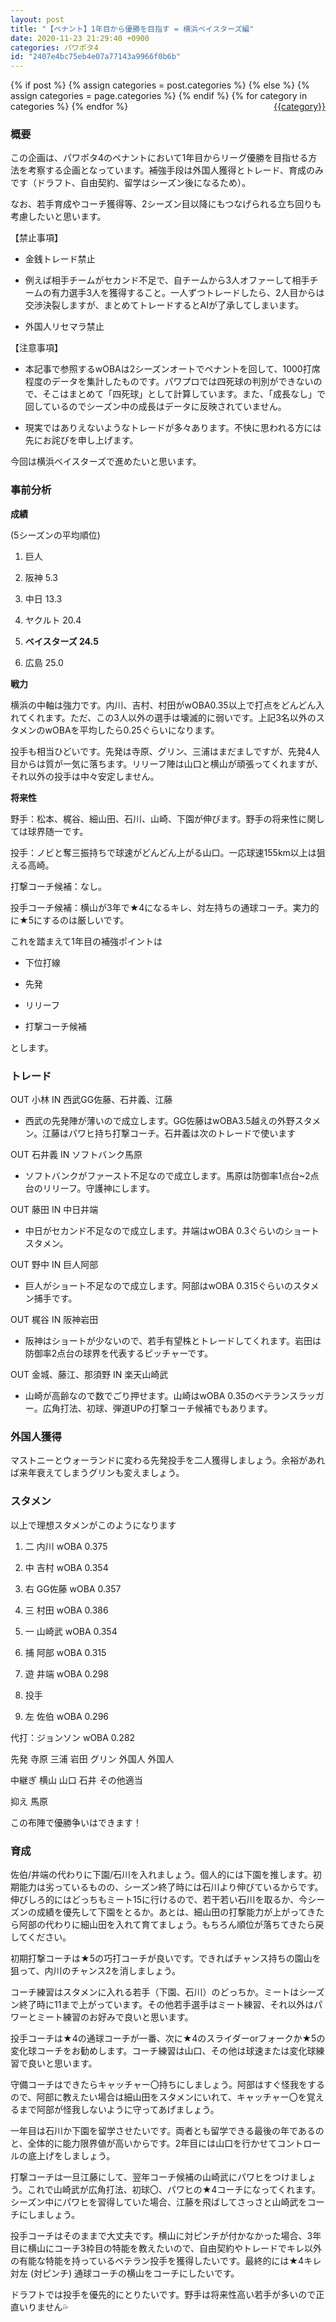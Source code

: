 ```yaml
---
layout: post
title: "【ペナント】1年目から優勝を目指す = 横浜ベイスターズ編"
date: 2020-11-23 21:29:40 +0900
categories: パワポタ4
id: "2407e4bc75eb4e07a77143a9966f0b6b"
---
```

{% if post %}
{% assign categories = post.categories %}
{% else %}
{% assign categories = page.categories %}
{% endif %}
{% for category in categories %}
<a href="{{site.baseurl}}/categories/#{{category|slugize}}" style="float: right; margin-left: 4px;">{{category}}</a>
{% endfor %}
<br>
### 概要

この企画は、パワポタ4のペナントにおいて1年目からリーグ優勝を目指せる方法を考察する企画となっています。補強手段は外国人獲得とトレード、育成のみです（ドラフト、自由契約、留学はシーズン後になるため）。

なお、若手育成やコーチ獲得等、2シーズン目以降にもつなげられる立ち回りも考慮したいと思います。

【禁止事項】

- 金銭トレード禁止

- 例えば相手チームがセカンド不足で、自チームから3人オファーして相手チームの有力選手3人を獲得すること。一人ずつトレードしたら、2人目からは交渉決裂しますが、まとめてトレードするとAIが了承してしまいます。



- 外国人リセマラ禁止

【注意事項】

- 本記事で参照するwOBAは2シーズンオートでペナントを回して、1000打席程度のデータを集計したものです。パワプロでは四死球の判別ができないので、そこはまとめて「四死球」として計算しています。また、「成長なし」で回しているのでシーズン中の成長はデータに反映されていません。

- 現実ではありえないようなトレードが多々あります。不快に思われる方には先にお詫びを申し上げます。



今回は横浜ベイスターズで進めたいと思います。

### 事前分析

__成績__

(5シーズンの平均順位)

1. 巨人

1. 阪神 5.3

1. 中日 13.3

1. ヤクルト 20.4

1. __ベイスターズ 24.5__

1. 広島 25.0

__戦力__

横浜の中軸は強力です。内川、吉村、村田がwOBA0.35以上で打点をどんどん入れてくれます。ただ、この3人以外の選手は壊滅的に弱いです。上記3名以外のスタメンのwOBAを平均したら0.25ぐらいになります。

投手も相当ひどいです。先発は寺原、グリン、三浦はまだましですが、先発4人目からは質が一気に落ちます。リリーフ陣は山口と横山が頑張ってくれますが、それ以外の投手は中々安定しません。

__将来性__

野手：松本、梶谷、細山田、石川、山崎、下園が伸びます。野手の将来性に関しては球界随一です。

投手：ノビと奪三振持ちで球速がどんどん上がる山口。一応球速155km以上は狙える高崎。

打撃コーチ候補：なし。

投手コーチ候補：横山が3年で★4になるキレ、対左持ちの通球コーチ。実力的に★5にするのは厳しいです。



これを踏まえて1年目の補強ポイントは

- 下位打線

- 先発

- リリーフ

- 打撃コーチ候補

とします。

### トレード

OUT 小林 IN 西武GG佐藤、石井義、江藤

- 西武の先発陣が薄いので成立します。GG佐藤はwOBA3.5越えの外野スタメン。江藤はパワヒ持ち打撃コーチ。石井義は次のトレードで使います

OUT 石井義 IN ソフトバンク馬原

- ソフトバンクがファースト不足なので成立します。馬原は防御率1点台~2点台のリリーフ。守護神にします。

OUT 藤田 IN 中日井端

- 中日がセカンド不足なので成立します。井端はwOBA 0.3ぐらいのショートスタメン。

OUT 野中 IN 巨人阿部

- 巨人がショート不足なので成立します。阿部はwOBA 0.315ぐらいのスタメン捕手です。

OUT 梶谷 IN 阪神岩田

- 阪神はショートが少ないので、若手有望株とトレードしてくれます。岩田は防御率2点台の球界を代表するピッチャーです。

OUT 金城、藤江、那須野 IN 楽天山崎武

- 山崎が高齢なので数でごり押せます。山崎はwOBA 0.35のベテランスラッガー。広角打法、初球、弾道UPの打撃コーチ候補でもあります。

### 外国人獲得

マストニーとウォーランドに変わる先発投手を二人獲得しましょう。余裕があれば来年衰えてしまうグリンも変えましょう。

### スタメン

以上で理想スタメンがこのようになります

1. 二 内川 wOBA 0.375

1. 中 吉村 wOBA 0.354

1. 右 GG佐藤 wOBA 0.357

1. 三 村田 wOBA 0.386

1. 一 山崎武 wOBA 0.354

1. 捕 阿部 wOBA 0.315

1. 遊 井端 wOBA 0.298

1. 投手

1. 左 佐伯 wOBA 0.296

代打：ジョンソン wOBA 0.282

先発 寺原 三浦 岩田 グリン 外国人 外国人

中継ぎ 横山 山口 石井 その他適当

抑え 馬原



この布陣で優勝争いはできます！

### 育成

佐伯/井端の代わりに下園/石川を入れましょう。個人的には下園を推します。初期能力は劣っているものの、シーズン終了時には石川より伸びているからです。伸びしろ的にはどっちもミート15に行けるので、若干若い石川を取るか、今シーズンの成績を優先して下園をとるか。あとは、細山田の打撃能力が上がってきたら阿部の代わりに細山田を入れて育てましょう。もちろん順位が落ちてきたら戻してください。



初期打撃コーチは★5の巧打コーチが良いです。できればチャンス持ちの園山を狙って、内川のチャンス2を消しましょう。

コーチ練習はスタメンに入れる若手（下園、石川）のどっちか。ミートはシーズン終了時に11まで上がっています。その他若手選手はミート練習、それ以外はパワーとミート練習のお好みで良いと思います。

投手コーチは★4の通球コーチが一番、次に★4のスライダーorフォークか★5の変化球コーチをお勧めします。コーチ練習は山口、その他は球速または変化球練習で良いと思います。

守備コーチはできたらキャッチャー〇持ちにしましょう。阿部はすぐ怪我をするので、阿部に教えたい場合は細山田をスタメンにいれて、キャッチャー〇を覚えるまで阿部が怪我しないように守ってあげましょう。



一年目は石川か下園を留学させたいです。両者とも留学できる最後の年であるのと、全体的に能力限界値が高いからです。2年目には山口を行かせてコントロールの底上げをしましょう。



打撃コーチは一旦江藤にして、翌年コーチ候補の山崎武にパワヒをつけましょう。これで山崎武が広角打法、初球〇、パワヒの★4コーチになってくれます。シーズン中にパワヒを習得していた場合、江藤を飛ばしてさっさと山崎武をコーチにしましょう。

投手コーチはそのままで大丈夫です。横山に対ピンチが付かなかった場合、3年目に横山にコーチ3枠目の特能を教えたいので、自由契約やトレードでキレ以外の有能な特能を持っているベテラン投手を獲得したいです。最終的には★4キレ 対左 (対ピンチ) 通球コーチの横山をコーチにしたいです。



ドラフトでは投手を優先的にとりたいです。野手は将来性高い若手が多いので正直いりません💦



